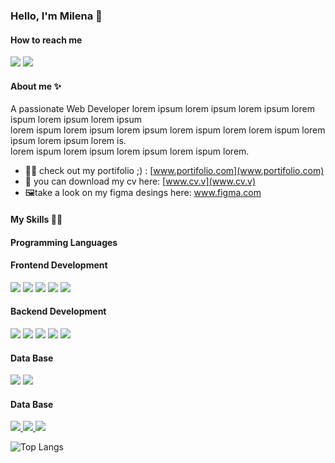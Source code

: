 ### Hello, I'm Milena 👋
<h4 align="left"> How to reach me</h4>
<p align="left"> 
  <a href="https://linkedin.com/in/milena-duarte-874b1a1b5/" target="blank"><img src="https://img.shields.io/badge/LinkedIn-0077B5?style=for-the-badge&logo=linkedin&logoColor=white" /></a>
  <a href="**milena.duarte94@gmail.com**" target="blank"> <img  src="https://img.shields.io/badge/Gmail-D14836?style=for-the-badge&logo=gmail&logoColor=white"/></a>
</p>

<h4>About me ✨</h4>
<p>A passionate Web Developer lorem ipsum lorem ipsum lorem ipsum lorem ispum lorem ipsum lorem ipsum </br> 
lorem ispum lorem ipsum lorem ipsum lorem ispum lorem lorem ispum lorem ipsum lorem ipsum lorem is. </br> lorem ispum lorem ipsum lorem ipsum lorem ispum lorem.</p>

- 👨‍💻 check out my portifolio ;) : [www.portifolio.com](www.portifolio.com)
- 📄 you can download my cv here: [www.cv.v](www.cv.v)
- 🖼️​take a look on my figma desings here: www.figma.com
  
<h4>My Skills 👨‍💻</h4>
<h4>Programming Languages </h4>

<h4>Frontend Development</h4>
<p aling="left">
  <a href="" target="blank" cursor="pointer"><img src="https://img.shields.io/badge/HTML5-E34F26?style=for-the-badge&logo=html5&logoColor=white"
 /></a>
  <a href="" target="" cursor="pointer"> <img src="https://img.shields.io/badge/CSS3-1572B6?style=for-the-badge&logo=css3&logoColor=white"/></a>
  <a href="" target="" cursor="pointer"><img src="https://img.shields.io/badge/Sass-CC6699?style=for-the-badge&logo=sass&logoColor=white" /><a/>
  <a href="" target="" cursor="pointer"><img src="https://img.shields.io/badge/React-20232A?style=for-the-badge&logo=react&logoColor=61DAFB"/></a>  
  <a href="" target="" cursor="pointer"> <img src="https://img.shields.io/badge/TypeScript-007ACC?style=for-the-badge&logo=typescript&logoColor=white"/></a>
</p>

<h4>Backend Development</h4>
<p>
  <a href="" target="" cursor="pointer">
    <img src="https://img.shields.io/badge/Spring-6DB33F?style=for-the-badge&logo=spring&logoColor=white"/></a>  
  <a href="" target="" cursor="pointer">
    <img src="https://img.shields.io/badge/Node.js-43853D?style=for-the-badge&logo=node.js&logoColor=white"/></a>  
  <a href="" target="" cursor="pointer">
    <img src="https://img.shields.io/badge/Java-ED8B00?style=for-the-badge&logo=openjdk&logoColor=white"/></a>  
  <a href="" target="" cursor="pointer">
    <img src="https://img.shields.io/badge/Kotlin-0095D5?&style=for-the-badge&logo=kotlin&logoColor=white"/></a>  
  <a href="" target="" cursor="pointer">
    <img src="https://img.shields.io/badge/JavaScript-F7DF1E?style=for-the-badge&logo=javascript&logoColor=black"/></a>  
</p>

<h4>Data Base</h4>
<p>
  <a href="" target="" cursor="pointer">
    <img src="https://img.shields.io/badge/PostgreSQL-316192?style=for-the-badge&logo=postgresql&logoColor=white"/></a> 
  <a href="" target="" cursor="pointer">
    <img src="https://img.shields.io/badge/MongoDB-4EA94B?style=for-the-badge&logo=mongodb&logoColor=white"/></a> 
</p>

<h4>Data Base</h4>
<p>
  <a href="" target="blank" cursor="pointer">
    <img src="https://img.shields.io/badge/Adobe%20Creative%20Cloud-DA1F26?style=for-the-badge&logo=Adobe%20Creative%20Cloud&logoColor=white"/>
  </a>
  <a href="" target="blank" cursor="pointer">
    <img src="https://img.shields.io/badge/Figma-F24E1E?style=for-the-badge&logo=figma&logoColor=white"/>
  </a>
   <a href="" target="blank" cursor="pointer">
    <img src="https://img.shields.io/badge/Canva-%2300C4CC.svg?&style=for-the-badge&logo=Canva&logoColor=white"/>
  </a>
</p>


![Top Langs](https://github-readme-stats.vercel.app/api/top-langs/?username=anuraghazra&layout=compact)
